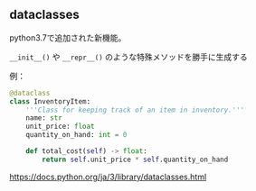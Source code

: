 ## dataclasses

python3.7で追加された新機能。

`__init__()` や `__repr__()` のような特殊メソッドを勝手に生成する

例：

```python
@dataclass
class InventoryItem:
    '''Class for keeping track of an item in inventory.'''
    name: str
    unit_price: float
    quantity_on_hand: int = 0

    def total_cost(self) -> float:
        return self.unit_price * self.quantity_on_hand
```

https://docs.python.org/ja/3/library/dataclasses.html
